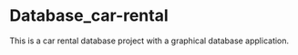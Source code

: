 # Database_car-rental

This is a car rental database project with a graphical database application.
